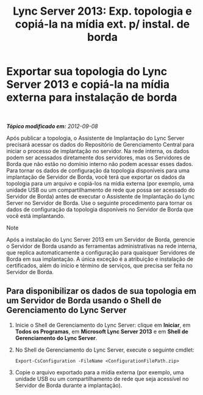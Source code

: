 ﻿---
title: "Lync Server 2013: Exp. topologia e copiá-la na mídia ext. p/ instal. de borda"
TOCTitle: Exportar sua topologia e copiá-la na mídia externa para instalação de borda
ms:assetid: def9f416-c519-4a72-b242-7d3057d9c1fd
ms:mtpsurl: https://technet.microsoft.com/pt-br/library/Gg398983(v=OCS.15)
ms:contentKeyID: 49308353
ms.date: 05/19/2016
mtps_version: v=OCS.15
ms.translationtype: HT
---

# Exportar sua topologia do Lync Server 2013 e copiá-la na mídia externa para instalação de borda

 

_**Tópico modificado em:** 2012-09-08_

Após publicar a topologia, o Assistente de Implantação do Lync Server precisará acessar os dados do Repositório de Gerenciamento Central para iniciar o processo de implantação no servidor. Na rede interna, os dados podem ser acessados diretamente dos servidores, mas os Servidores de Borda que não estão no domínio interno não podem acessar esses dados. Para tornar os dados de configuração da topologia disponíveis para uma implantação de Servidor de Borda, você terá que exportar os dados da topologia para um arquivo e copiá-los na mídia externa (por exemplo, uma unidade USB ou um compartilhamento de rede que possa ser acessado do Servidor de Borda) antes de executar o Assistente de Implantação do Lync Server no Servidor de Borda. Use o seguinte procedimento para tornar os dados de configuração da topologia disponíveis no Servidor de Borda que você está implantando.

> [!NOTE]  
> Após a instalação do Lync Server 2013 em um Servidor de Borda, gerencie o Servidor de Borda usando as ferramentas administrativas na rede interna, que replica automaticamente a configuração para quaisquer Servidores de Borda em sua implantação. A única exceção é a atribuição e instalação de certificados, além do início e término de serviços, que precisa ser feita no Servidor de Borda.

## Para disponibilizar os dados de sua topologia em um Servidor de Borda usando o Shell de Gerenciamento do Lync Server

1.  Inicie o Shell de Gerenciamento do Lync Server: clique em **Iniciar**, em **Todos os Programas**, em **Microsoft Lync Server 2013** e em **Shell de Gerenciamento do Lync Server**.

2.  No Shell de Gerenciamento do Lync Server, execute o seguinte cmdlet:
    
        Export-CsConfiguration -FileName <ConfigurationFilePath.zip>

3.  Copie o arquivo exportado para a mídia externa (por exemplo, uma unidade USB ou um compartilhamento de rede que seja acessível no Servidor de Borda durante a implantação).

